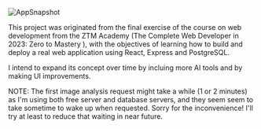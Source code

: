 ![AppSnapshot](https://user-images.githubusercontent.com/104923248/214373507-a2a85a43-dbca-4e42-b25d-8f9464e0072d.png)

This project was originated from the final exercise of the course on web development from the ZTM Academy (The Complete Web Developer in 2023: Zero to Mastery
), with the objectives of learning how to build and deploy a real web application using React, Express and PostgreSQL.

I intend to expand its concept over time by incluing more AI tools and by making UI improvements. 

NOTE: The first image analysis request might take a while (1 or 2 minutes) as I'm using both free server and database servers, and they seem seem to take sometime to wake up when requested. Sorry for the inconvenience! I'll try at least to reduce that waiting in near future.
